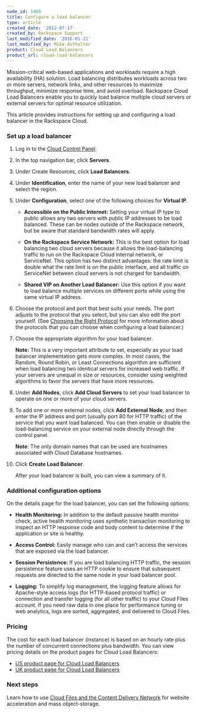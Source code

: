 ```yaml
---
node_id: 1469
title: Configure a load balancer
type: article
created_date: '2012-07-17'
created_by: Rackspace Support
last_modified_date: '2016-01-21'
last_modified_by: Mike Asthalter
product: Cloud Load Balancers
product_url: cloud-load-balancers
---
```


Mission-critical web-based applications and workloads require a high availability (HA) solution. Load balancing distributes workloads across two or more servers, network links, and other resources to maximize throughput, minimize response time, and avoid overload. Rackspace Cloud Load Balancers enable you to quickly load balance multiple cloud servers or external servers for optimal resource utilization.

This article provides instructions for setting up and configuring a load balancer in the Rackspace Cloud.


### Set up a load balancer

1. Log in to the [Cloud Control Panel](http://mycloud.rackspace.com).

2. In the top navigation bar, click **Servers**.

3. Under Create Resources, click **Load Balancers**.

4. Under **Identification**, enter the name of your new load balancer and select the region.

5. Under **Configuration**, select one of the following choices for **Virtual IP**.

    - **Accessible on the Public Internet:** Setting your virtual IP type to public allows any two servers with public IP addresses to be load balanced. These can be nodes outside of the Rackspace network, but be aware that standard bandwidth rates will apply.

    - **On the Rackspace Service Network:** This is the best option for load balancing two cloud servers because it allows the load-balancing traffic to run on the Rackspace Cloud internal network, or ServiceNet. This option has two distinct advantages: the rate limit is double what the rate limit is on the public interface, and all traffic on ServiceNet between cloud servers is not charged for bandwidth.

    - **Shared VIP on Another Load Balancer:** Use this option if you want to load balance multiple services on different ports while using the same virtual IP address.

6. Choose the protocol and port that best suits your needs. The port adjusts to the protocol that you select, but you can also edit the port yourself. (See [Choosing the Right Protocol](/how-to/available-protocols-when-configuring-a-cloud-load-balancer) for more information about the protocols that you can choose when configuring a load balancer.)

7. Choose the appropriate algorithm for your load balancer.

    **Note:** This is a very important attribute to set, especially as your load balancer implementation gets more complex. In most cases, the Random, Round Robin, or Least Connections algorithm are sufficient when load balancing two identical servers for increased web traffic. If your servers are unequal in size or resources, consider using weighted algorithms to favor the servers that have more resources.

8.	Under **Add Nodes**, click **Add Cloud Servers** to set your load balancer to operate on one or more of your cloud servers.
<a name="hostname"></a>
9.	To add one or more external nodes, click **Add External Node**, and then enter the IP address and port (usually port 80 for HTTP traffic) of the service that you want load balanced. You can then enable or disable the load-balancing service on your external node directly through the control panel.

    **Note**: The only domain names that can be used are hostnames associated with Cloud Database hostnames.

10.	Click **Create Load Balancer**.

    After your load balancer is built, you can view a summary of it.

### Additional configuration options

On the details page for the load balancer, you can set the following options:

- **Health Monitoring:** In addition to the default passive health monitor check, active health monitoring uses synthetic transaction monitoring to inspect an HTTP response code and body content to determine if the application or site is healthy.

- **Access Control:** Easily manage who can and can&rsquo;t access the services that are exposed via the load balancer.

- **Session Persistence:** If you are load balancing HTTP traffic, the session persistence feature uses an HTTP cookie to ensure that subsequent requests are directed to the same node in your load balancer pool.

- **Logging:** To simplify log management, the logging feature allows for Apache-style access logs (for HTTP-based protocol traffic) or connection and transfer logging (for all other traffic) to your Cloud Files account. If you need raw data in one place for performance tuning or web analytics, logs are sorted, aggregated, and delivered to Cloud Files.


### Pricing

The cost for each load balancer (instance) is based on an hourly rate plus the number of concurrent connections plus bandwidth.  You can view pricing details on the product pages for Cloud Load Balancers:

- [US product page for Cloud Load Balancers](http://www.rackspace.com/cloud/load-balancing/)
- [UK product page for Cloud Load Balancers](http://www.rackspace.co.uk/cloud-load-balancers/)



### Next steps

Learn how to use [Cloud Files and the Content Delivery Network](http://support-dev.ipa.rackspace.com/how-to/getting-started-with-cloud-files-and-cdn-0/) for website acceleration and mass object-storage.

